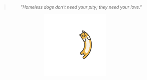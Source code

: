 <!--
Title: Dogs for Adoption in Dharamsala, India
Scripts: 
- //flickrembed.com/embed_v2.js.php?source=flickr&layout=responsive&input=72157682105053445&sort=2&by=album&theme=default&scale=fill&skin=default&id=58f5c70ac4e61


Javascript: function checkForAds() { if ($('#sponsor').is(':visible')) { $('#sponsor').hide(); } else { setTimeout(checkForAds, 50); }}; jQuery(document).ready(function() { checkForAds(); });

-->
> <center><i>"Homeless dogs don't need your pity; they need your love."</i></center>

<div id="flickrembed">
  <center>
  <img src="/images/animalloading.gif" height="200px" width="200px" alt="Loading..." title="Please wait..."/>
  </center>
</div>
